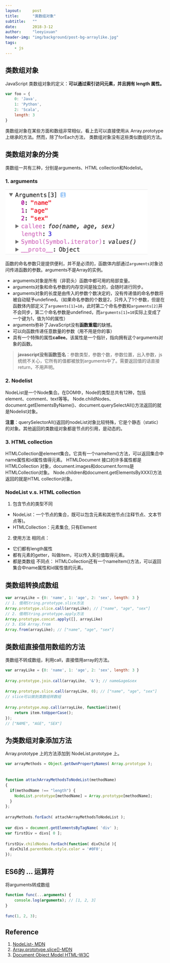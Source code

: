 ```yaml
---
layout:     post
title:      "类数组对象"
subtitle:   ""
date:       2018-3-12
author:     "leeyixuan"
header-img: "img/background/post-bg-arraylike.jpg"
tags:
    - js
---
```


## 类数组对象
JavaScript 类数组对象的定义：**可以通过索引访问元素，并且拥有 length 属性。**

```javascript
var foo = {
    0: 'Java',
    1: 'Python',
    2: 'Scala',
    length: 3
}
```

类数组对象在某些方面和数组非常相似，看上去可以直接使用从 Array.prototype 上继承的方法。然而，除了forEach方法， 类数组对象没有这些类似数组的方法。

## 类数组对象的分类
类数组一共有三种，分别是arguments、HTML collection和Nodelist。
### 1. arguments
<img class="shadow" width="450" src="https://www.github.com/CoolRabbit520/photos/raw/master/小书匠/1525664392591.jpg" />

函数的命名参数只是提供便利，并不是必须的，函数体内部通过`arguments`对象访问传进函数的参数。arguments不是Array的实例。
- arguments对象是所有（非箭头）函数中都可用的局部变量。
- arguments对象和命名参数的内存空间是独立的，会随时进行同步。
- arguments对象的长度是由传入的参数个数决定的，没有传递值的命名参数将被自动赋予undefined。（如果命名参数的个数是2，只传入了1个参数，但是在函数体内部定义了`arguments[1]=10`，此时第二个命名参数和`arguments[2]`并不会同步，第二个命名参数是undefined，而`arguments[1]=10`实际上变成了一个键为1，值为10的属性）
- arguments弥补了JavaScript没有**函数重载**的缺憾。
- 可以向函数传递任意数量的参数（用不用是你的事）
- 具有一个特殊的属性**callee**。该属性是一个指针，指向拥有这个arguments对象的函数。

> **javascript没有函数签名**：参数类型，参数个数，参数位置，出入参数，js统统不关心，它所有的值都被放到arguments中了。需要返回值的话直接return，不用声明。

### 2. Nodelist
NodeList是一个Node集合。在DOM中，Node的类型总共有12种，包括element、comment、text等等。
Node.childNodes、document.getElementsByName()、document.querySelectAll()方法返回的就是Nodelist对象。

**注意**：querySelectorAll()返回的nodeList对象比较特殊，它是个静态（static）的对象。其他返回的类数组对象都是节点的引用，是动态的。
### 3. HTML collection
HTMLCollection是element集合。它具有一个nameItem()方法，可以返回集合中name属性和id属性值得元素。
HTMLDocument 接口的许多属性都是 HTMLCollection 对象，document.images和document.forms是HTMLCollection对象。
Node.children和document.getElementsByXXX()方法返回的就是HTML collection对象。

### NodeList v.s. HTML collection
1. 包含节点的类型不同
- NodeList：一个节点的集合，既可以包含元素和其他节点(注释节点、文本节点等)。
- HTMLCollection：元素集合, 只有Element
2. 使用方法
相同点：
- 它们都有length属性
- 都有元素的getter，叫做item，可以传入索引值取得元素。
- 都是类数组
不同点：
HTMLCollection还有一个nameItem()方法，可以返回集合中name属性和id属性值的元素。

## 类数组转换成数组

```javascript
var arrayLike = {0: 'name', 1: 'age', 2: 'sex', length: 3 }
// 1. 借用String.prototype.slice方法
Array.prototype.slice.call(arrayLike); // ["name", "age", "sex"]
// 2. 借用String.prototype.apply方法
Array.prototype.concat.apply([], arrayLike) 
// 3. ES6 Array.from
Array.from(arrayLike); // ["name", "age", "sex"] 
```

## 类数组直接借用数组的方法
类数组不转成数组，利用call，直接借用array的方法。


```javascript
var arrayLike = {0: 'name', 1: 'age', 2: 'sex', length: 3 }

Array.prototype.join.call(arrayLike, '&'); // name&age&sex

Array.prototype.slice.call(arrayLike, 0); // ["name", "age", "sex"] 
// slice可以做到类数组转数组

Array.prototype.map.call(arrayLike, function(item){
    return item.toUpperCase();
}); 
// ["NAME", "AGE", "SEX"]
```
## 为类数组对象添加方法
Array.prototype 上的方法添加到 NodeList.prototype 上。
```javascript
var arrayMethods = Object.getOwnPropertyNames( Array.prototype );


function attachArrayMethodsToNodeList(methodName)
{
  if(methodName !== "length") {
    NodeList.prototype[methodName] = Array.prototype[methodName];
  }
};

arrayMethods.forEach( attachArrayMethodsToNodeList );
 
var divs = document.getElementsByTagName( 'div' );
var firstDiv = divs[ 0 ];

firstDiv.childNodes.forEach(function( divChild ){
  divChild.parentNode.style.color = '#0F0';
});
```
## ES6的 ... 运算符
将arguments转成数组
```javascript
function func(...arguments) {
    console.log(arguments); // [1, 2, 3]
}

func(1, 2, 3);
```

## Reference
1.  [NodeList- MDN](https://developer.mozilla.org/zh-CN/docs/Web/API/NodeList)
2.  [Array.prototype.slice()-MDN](https://developer.mozilla.org/zh-CN/docs/Web/JavaScript/Reference/Global_Objects/Array/slice)
3. [Document Object Model HTML-W3C](https://www.w3.org/TR/DOM-Level-2-HTML/html.html#ID-75708506)
